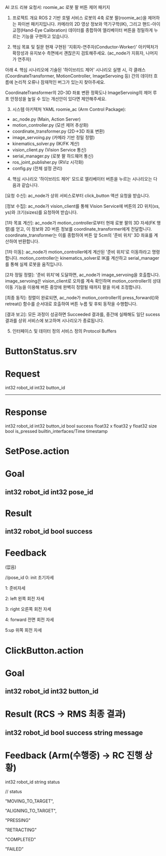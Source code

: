 AI 코드 리뷰 요청서: roomie_ac 로봇 팔 버튼 제어 패키지
1. 프로젝트 개요
ROS 2 기반 호텔 서비스 로봇의 4축 로봇 팔(roomie_ac)을 제어하는 파이썬 패키지입니다. 카메라의 2D 영상 정보와 역기구학(IK), 그리고 핸드-아이 교정(Hand-Eye Calibration) 데이터를 종합하여 엘리베이터 버튼을 정밀하게 누르는 기능을 구현하고 있습니다.

2. 핵심 목표 및 질문
현재 구현된 '지휘자-연주자(Conductor-Worker)' 아키텍처가 확장성과 유지보수 측면에서 괜찮은지 검토해주세요. (ac_node가 지휘자, 나머지가 연주자)

아래 4. 핵심 시나리오에 기술된 '하이브리드 제어' 시나리오 실행 시, 각 클래스(CoordinateTransformer, MotionController, ImageServoing 등) 간의 데이터 흐름에 논리적 오류나 잠재적인 버그가 있는지 찾아주세요.

CoordinateTransformer의 2D-3D 좌표 변환 정확도나 ImageServoing의 제어 루프 안정성을 높일 수 있는 개선안이 있다면 제안해주세요.

3. 시스템 아키텍처
YAML
roomie_ac (Arm Control Package):
  - ac_node.py (Main, Action Server)
  - motion_controller.py (모션 제어 추상화)
  - coordinate_transformer.py (2D->3D 좌표 변환)
  - image_servoing.py (카메라 기반 정밀 정렬)
  - kinematics_solver.py (IK/FK 계산)
  - vision_client.py (Vision Service 통신)
  - serial_manager.py (로봇 팔 하드웨어 통신)
  - ros_joint_publisher.py (RViz 시각화)
  - config.py (전체 설정 관리)
4. 핵심 시나리오
'하이브리드 제어' 모드로 엘리베이터 버튼을 누르는 시나리오는 다음과 같습니다.

[요청 수신]: ac_node가 상위 서비스로부터 click_button 액션 요청을 받습니다.

[정보 수집]: ac_node가 vision_client를 통해 Vision Service에 버튼의 2D 위치(xs, ys)와 크기(sizes)를 요청하여 받습니다.

[1차 목표 계산]: ac_node가 motion_controller로부터 현재 로봇 팔의 3D 자세(FK 행렬)를 얻고, 이 정보와 2D 버튼 정보를 coordinate_transformer에게 전달합니다. coordinate_transformer는 이를 종합하여 버튼 앞 5cm의 '준비 위치' 3D 좌표를 계산하여 반환합니다.

[1차 이동]: ac_node가 motion_controller에게 계산된 '준비 위치'로 이동하라고 명령합니다. motion_controller는 kinematics_solver로 IK를 계산하고 serial_manager를 통해 실제 로봇을 움직입니다.

[2차 정밀 정렬]: '준비 위치'에 도달하면, ac_node가 image_servoing을 호출합니다. image_servoing은 vision_client로 오차를 계속 확인하며 motion_controller의 상대 이동 기능을 이용해 버튼 중앙에 완벽히 정렬될 때까지 팔을 미세 조정합니다.

[최종 동작]: 정렬이 완료되면, ac_node가 motion_controller의 press_forward()와 retreat() 함수를 순서대로 호출하여 버튼 누름 및 후퇴 동작을 수행합니다.

[결과 보고]: 모든 과정이 성공하면 Succeeded 결과를, 중간에 실패해도 일단 sucess 결과를 상위 서비스에 보고하며 시나리오가 종료됩니다.

5. 인터페이스 및 데이터 정의
서비스 정의
Protocol Buffers
# ButtonStatus.srv

# Request
int32 robot_id
int32 button_id

---

# Response
int32 robot_id
int32 button_id
bool success
float32 x
float32 y
float32 size
bool is_pressed
builtin_interfaces/Time timestamp

# SetPose.action
# Goal
int32 robot_id
int32 pose_id
---
# Result
int32 robot_id
bool success
---
# Feedback
(없음)


//pose_id
0: init  초기자세

1: 준비자세

2: left  왼쪽 회전 자세 

3: right  오른쪽 회전 자세

4: forward  전면 회전 자세

5:up 위쪽 회전 자세

# ClickButton.action
# Goal
int32 robot_id
int32 button_id
---
# Result (RCS -> RMS 최종 결과)
int32 robot_id
bool success
string message
---
# Feedback (Arm(수행중) -> RC 진행 상황)
int32 robot_id
string status

//
status

"MOVING_TO_TARGET", 

"ALIGNING_TO_TARGET",

"PRESSING"

"RETRACTING"

"COMPLETED"

”FAILED”